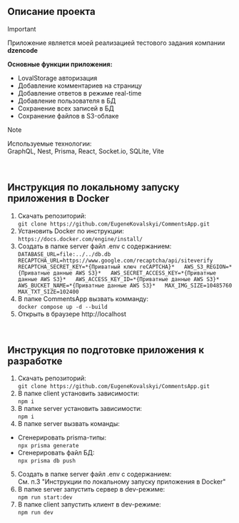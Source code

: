 ## Описание проекта  

> [!IMPORTANT]
> Приложение является моей реализацией тестового задания компании **dzencode**  

**Основные функции приложения:**  
- LovalStorage авторизация
- Добавление комментариев на страницу
- Добавление ответов в режиме real-time
- Добавление пользователя в БД
- Сохранение всех записей в БД
- Сохранение файлов в S3-облаке

> [!NOTE]
> Используемые технологии:  
> GraphQL, Nest, Prisma, React, Socket.io, SQLite, Vite  

<br>

## Инструкция по локальному запуску приложения в Docker  
1. Скачать репозиторий:  
  `git clone https://github.com/EugeneKovalskyi/CommentsApp.git`  
2. Установить Docker по инструкции:  
  `https://docs.docker.com/engine/install/`  
3. Создать в папке server файл .env с содержанием:  
  `DATABASE_URL=file:../../db.db  
   RECAPTCHA_URL=https://www.google.com/recaptcha/api/siteverify  
   RECAPTCHA_SECRET_KEY=*{Приватный ключ reCAPTCHA}*  
   AWS_S3_REGION=*{Приватные данные AWS S3}*  
   AWS_SECRET_ACCESS_KEY=*{Приватные данные AWS S3}*  
   AWS_ACCESS_KEY_ID=*{Приватные данные AWS S3}*  
   AWS_BUCKET_NAME=*{Приватные данные AWS S3}*  
   MAX_IMG_SIZE=10485760  
   MAX_TXT_SIZE=102400`  
4. В папке CommentsApp вызвать комманду:  
  `docker compose up -d --build`  
5. Открыть в браузере http://localhost  

<br>

## Инструкция по подготовке приложения к разработке  
1. Скачать репозиторий:  
  `git clone https://github.com/EugeneKovalskyi/CommentsApp.git`  
2. В папке client установить зависимости:  
  `npm i`  
3. В папке server установить зависимости:  
  `npm i`  
4. В папке server вызвать команды:  
  - Сгенерировать prisma-типы:  
    `npx prisma generate`  
  - Сгенерировать файл БД:  
    `npx prisma db push`  
5. Создать в папке server файл .env с содержанием:  
  См. п.3 "Инструкции по локальному запуску приложения в Docker"  
6. В папке server запустить сервер в dev-режиме:  
  `npm run start:dev`  
7. В папке client запустить клиент в dev-режиме:  
  `npm run dev`  